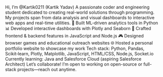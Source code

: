 Hi, I’m @Kartik0211 (Kartik Yadav)
A passionate coder and engineering student dedicated to creating real-world solutions through programming. My projects span from data analysis and visual dashboards to interactive web apps and real-time utilities.
🔬 Built ML-driven analytics tools in Python
📊 Developed interactive dashboards with Plotly and Seaborn
🎯 Crafted frontend & backend features in JavaScript and Node.js
🎮 Designed browser games and educational outreach websites
🌐 Hosted a personal portfolio website to showcase my work
Tech stack: Python, Pandas, Scikit‑learn, Plotly, Matplotlib, JavaScript, HTML/CSS, Node.js, Socket.io
Currently learning: Java and Salesforce Cloud (aspiring Salesforce Architect)
Let’s collaborate! I’m open to working on open-source or full-stack projects—reach out anytime.
